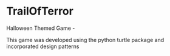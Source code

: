 # TrailOfTerror
Halloween Themed Game -

This game was developed using the python turtle package and incorporated design patterns
